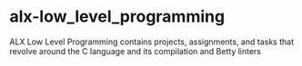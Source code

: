 # alx-low_level_programming
ALX Low Level Programming  contains projects, assignments, and tasks that revolve around the C language and its compilation and Betty linters
